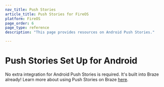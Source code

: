 ```yaml
---
nav_title: Push Stories
article_title: Push Stories for FireOS
platform: FireOS
page_order: 6
page_type: reference
description: "This page provides resources on Android Push Stories."

---
```


# Push Stories Set Up for Android

No extra integration for Android Push Stories is required. It's built into Braze already! Learn more about using Push Stories on Braze [here][1].

[1]: {{site.baseurl}}/user_guide/message_building_by_channel/push/push_stories/#push-stories
